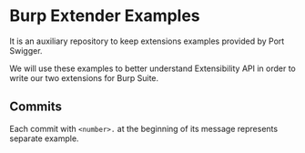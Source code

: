 # Burp Extender Examples

It is an auxiliary repository to keep extensions examples provided by Port Swigger.

We will use these examples to better understand Extensibility API in order to write our two extensions for Burp Suite.

## Commits

Each commit with `<number>.` at the beginning of its message represents separate example.